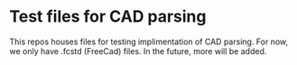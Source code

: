 # Test files for CAD parsing 

This repos houses files for testing implimentation of CAD parsing.  For now,
we only have .fcstd (FreeCad) files.  In the future, more will be added.
